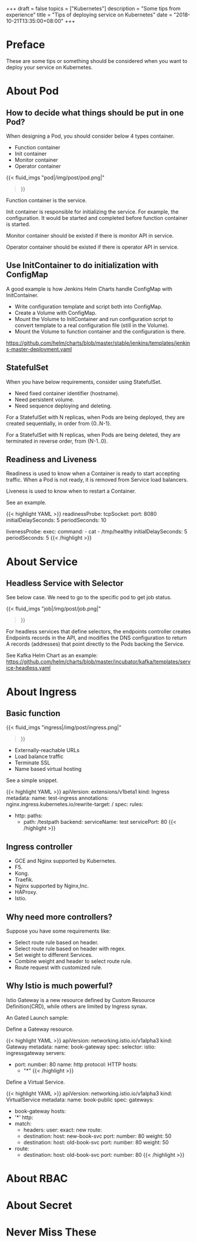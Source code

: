+++
draft = false
topics = ["Kubernetes"]
description = "Some tips from experience"
title = "Tips of deploying service on Kubernetes"
date = "2018-10-21T13:35:00+08:00"
+++

# Preface

These are some tips or something should be considered when you want to deploy your service on Kubernetes.

# About Pod

## How to decide what things should be put in one Pod?

When designing a Pod, you should consider below 4 types container.

- Function container
- Init container
- Monitor container
- Operator container

{{< fluid_imgs
  "pod|/img/post/pod.png|"
>}}

Function container is the service.

Init container is responsible for initializing the service. For example, the configuration. It would be started and completed before function container is started.

Monitor container should be existed if there is monitor API in service.

Operator container should be existed if there is operator API in service.

## Use InitContainer to do initialization with ConfigMap

A good example is how Jenkins Helm Charts handle ConfigMap with InitContainer.

- Write configuration template and script both into ConfigMap.
- Create a Volume with ConfigMap.
- Mount the Volume to InitContainer and run configuration script to convert template to a real configuration file (still in the Volume).
- Mount the Volume to function container and the configuration is there.

https://github.com/helm/charts/blob/master/stable/jenkins/templates/jenkins-master-deployment.yaml

## StatefulSet

When you have below requirements, consider using StatefulSet.

- Need fixed container identifier (hostname).
- Need persistent volume.
- Need sequence deploying and deleting.

For a StatefulSet with N replicas, when Pods are being deployed, they are created sequentially, in order from {0..N-1}.

For a StatefulSet with N replicas, when Pods are being deleted, they are terminated in reverse order, from {N-1..0}.

## Readiness and Liveness

Readiness is used to know when a Container is ready to start accepting traffic. When a Pod is not ready, it is removed from Service load balancers.

Liveness is used to know when to restart a Container.

See an example.

{{< highlight YAML >}}
readinessProbe:
  tcpSocket:
    port: 8080
  initialDelaySeconds: 5
  periodSeconds: 10

livenessProbe:
  exec:
    command:
    - cat
    - /tmp/healthy
  initialDelaySeconds: 5
  periodSeconds: 5
{{< /highlight >}}

# About Service

## Headless Service with Selector

See below case. We need to go to the specific pod to get job status.

{{< fluid_imgs
  "job|/img/post/job.png|"
>}}

For headless services that define selectors, the endpoints controller creates Endpoints records in the API, and modifies the DNS configuration to return A records (addresses) that point directly to the Pods backing the Service.

See Kafka Helm Chart as an example:
https://github.com/helm/charts/blob/master/incubator/kafka/templates/service-headless.yaml

# About Ingress

## Basic function

{{< fluid_imgs
  "ingress|/img/post/ingress.png|"
>}}

- Externally-reachable URLs
- Load balance traffic
- Terminate SSL
- Name based virtual hosting

See a simple snippet.

{{< highlight YAML >}}
apiVersion: extensions/v1beta1
kind: Ingress
metadata:
  name: test-ingress
  annotations:
    nginx.ingress.kubernetes.io/rewrite-target: /
spec:
  rules:
  - http:
      paths:
      - path: /testpath
        backend:
          serviceName: test
          servicePort: 80
{{< /highlight >}}

## Ingress controller

- GCE and Nginx supported by Kubernetes.
- F5.
- Kong.
- Traefik.
- Nginx supported by Nginx,Inc.
- HAProxy.
- Istio.

## Why need more controllers?

Suppose you have some requirements like:

- Select route rule based on header.
- Select route rule based on header with regex.
- Set weight to different Services.
- Combine weight and header to select route rule.
- Route request with customized rule.

## Why Istio is much powerful?

Istio Gateway is a new resource defined by Custom Resource Definition(CRD), while others are limited by Ingress synax.

An Gated Launch sample:

Define a Gateway resource.

{{< highlight YAML >}}
apiVersion: networking.istio.io/v1alpha3
kind: Gateway
metadata:
  name: book-gateway
spec:
  selector:
    istio: ingressgateway
  servers:
  - port:
      number: 80
      name: http
      protocol: HTTP
    hosts:
    - "*"
{{< /highlight >}}

Define a Virtual Service.

{{< highlight YAML >}}
apiVersion: networking.istio.io/v1alpha3
kind: VirtualService
metadata:
  name: book-public
spec:
  gateways:
  - book-gateway
  hosts:
  - '*'
  http:
  - match:
    - headers:
        user:
          exact: new
    route:
    - destination:
        host: new-book-svc
        port:
          number: 80
      weight: 50
    - destination:
        host: old-book-svc
        port:
          number: 80
      weight: 50
  - route:
    - destination:
        host: old-book-svc
        port:
          number: 80
{{< /highlight >}}

# About RBAC

# About Secret

# Never Miss These
